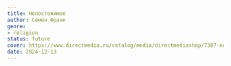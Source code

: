 ```yaml
---
title: Непостежимое
author: Семен Франк
genre:
- religion
status: future
cover: https://www.directmedia.ru/catalog/media/directmediashop/7387-nepostizhimoe.webp
date: 2024-12-13
---
```


